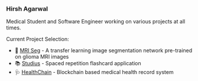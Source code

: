 ### Hirsh Agarwal

Medical Student and Software Engineer working on various projects at all times.

Current Project Selection:
* 🔬 [MRI Seg](https://github.com/hirshagarwal/MRISeg) - A transfer learning image segmentation network pre-trained on glioma MRI images
* 📚 [Studius](https://www.studius.ai) - Spaced repetition flashcard application
* 🩺 [HealthChain](https://github.com/hirshagarwal/HealthChain) - Blockchain based medical health record system

<!--
**hirshagarwal/hirshagarwal** is a ✨ _special_ ✨ repository because its `README.md` (this file) appears on your GitHub profile.

Here are some ideas to get you started:

- 🔭 I’m currently working on ...
- 🌱 I’m currently learning ...
- 👯 I’m looking to collaborate on ...
- 🤔 I’m looking for help with ...
- 💬 Ask me about ...
- 📫 How to reach me: ...
- 😄 Pronouns: ...
- ⚡ Fun fact: ...
-->
